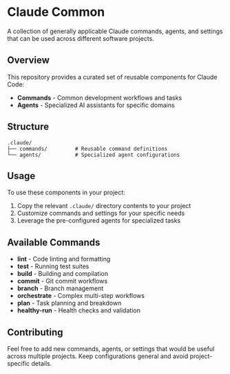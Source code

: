 # Claude Common

A collection of generally applicable Claude commands, agents, and settings that can be used across different software projects.

## Overview

This repository provides a curated set of reusable components for Claude Code:

- **Commands** - Common development workflows and tasks
- **Agents** - Specialized AI assistants for specific domains

## Structure

```text
.claude/
├── commands/         # Reusable command definitions
└── agents/           # Specialized agent configurations
```

## Usage

To use these components in your project:

1. Copy the relevant `.claude/` directory contents to your project
2. Customize commands and settings for your specific needs
3. Leverage the pre-configured agents for specialized tasks

## Available Commands

- **lint** - Code linting and formatting
- **test** - Running test suites
- **build** - Building and compilation
- **commit** - Git commit workflows
- **branch** - Branch management
- **orchestrate** - Complex multi-step workflows
- **plan** - Task planning and breakdown
- **healthy-run** - Health checks and validation

## Contributing

Feel free to add new commands, agents, or settings that would be useful across multiple projects. Keep configurations general and avoid project-specific details.
